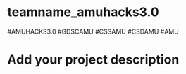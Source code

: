# teamname_amuhacks3.0

#AMUHACKS3.0 #GDSCAMU #CSSAMU #CSDAMU #AMU


<h1> Add your project description</h1>
